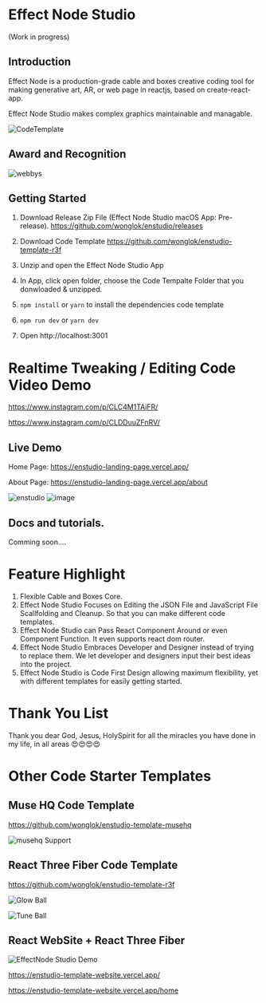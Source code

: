 # Effect Node Studio

(Work in progress)

## Introduction

Effect Node is a production-grade cable and boxes creative coding tool for making generative art, AR, or web page in reactjs, based on create-react-app.

Effect Node Studio makes complex graphics maintainable and managable.

![CodeTemplate](https://github.com/wonglok/effectnode-studio-code-template/blob/master/docs/img/management.png?raw=true)


## Award and Recognition

![webbys](https://github.com/wonglok/enstudio/raw/master/docs/img/screnshot.jpeg)


## Getting Started

1. Download Release Zip File (Effect Node Studio macOS App: Pre-release).
   https://github.com/wonglok/enstudio/releases

2. Download Code Template
   https://github.com/wonglok/enstudio-template-r3f

3. Unzip and open the Effect Node Studio App

4. In App, click open folder, choose the Code Tempalte Folder that you donwloaded & unzipped.

5. `npm install` or `yarn` to install the dependencies code template

6. `npm run dev` or `yarn dev`

7. Open http://localhost:3001

# Realtime Tweaking / Editing Code Video Demo

https://www.instagram.com/p/CLC4M1TAiFR/

https://www.instagram.com/p/CLDDuuZFnRV/

## Live Demo

Home Page:
https://enstudio-landing-page.vercel.app/

About Page:
https://enstudio-landing-page.vercel.app/about

![enstudio](https://user-images.githubusercontent.com/4082826/107441562-67fbda80-6b70-11eb-8433-868a7a65f78d.png)
![image](https://user-images.githubusercontent.com/4082826/107439934-cf645b00-6b6d-11eb-82fc-3c9c666d34b6.png)

## Docs and tutorials.

Comming soon....

# Feature Highlight

1. Flexible Cable and Boxes Core.
2. Effect Node Studio Focuses on Editing the JSON File and JavaScript File Scallfolding and Cleanup. So that you can make different code templates.
3. Effect Node Studio can Pass React Component Around or even Component Function. It even supports react dom router.
4. Effect Node Studio Embraces Developer and Designer instead of trying to replace them. We let developer and designers input their best ideas into the project.
5. Effect Node Studio is Code First Design allowing maximum flexibility, yet with different templates for easily getting started.

# Thank You List

Thank you dear God, Jesus, HolySpirit for all the miracles you have done in my life, in all areas 😍😍😍😍

# Other Code Starter Templates

## Muse HQ Code Template

https://github.com/wonglok/enstudio-template-musehq

![musehq Support](https://github.com/wonglok/enstudio-template-musehq/blob/master/docs/img/musehq.png?raw=true)

## React Three Fiber Code Template

https://github.com/wonglok/enstudio-template-r3f

![Glow Ball](https://github.com/wonglok/enstudio-template-r3f/raw/master/docs/img/glow-ball.png?raw=true)

![Tune Ball](https://github.com/wonglok/enstudio-template-r3f/raw/master/docs/img/tune-ball.png?raw=true)

## React WebSite + React Three Fiber

![EffectNode Studio Demo](https://github.com/wonglok/enstudio-template-website/blob/master/docs/img/noodles.png?raw=true)

https://enstudio-template-website.vercel.app/

https://enstudio-template-website.vercel.app/home

